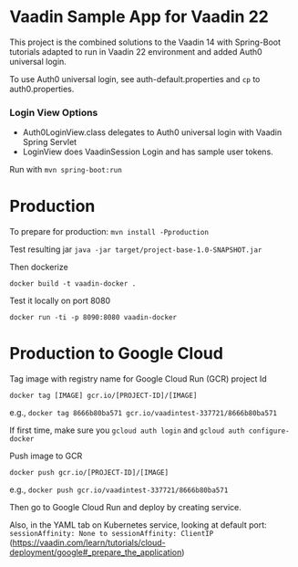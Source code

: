 # Vaadin Sample App for Vaadin 22

This project is the combined solutions to the Vaadin 14 with Spring-Boot tutorials adapted to run in Vaadin 22 environment and added Auth0 universal login.

To use Auth0 universal login, see auth-default.properties and `cp` to auth0.properties.

### Login View Options
- Auth0LoginView.class delegates to Auth0 universal login with Vaadin Spring Servlet
- LoginView does VaadinSession Login and has sample user tokens.

Run with `mvn spring-boot:run`

# Production

To prepare for production:
`mvn install -Pproduction`

Test resulting jar
`java -jar target/project-base-1.0-SNAPSHOT.jar`

Then dockerize

`docker build -t vaadin-docker .`

Test it locally on port 8080

`docker run -ti -p 8090:8080 vaadin-docker`

# Production to Google Cloud

Tag image with registry name for Google Cloud Run (GCR) project Id

`docker tag [IMAGE] gcr.io/[PROJECT-ID]/[IMAGE]`

e.g.,  `docker tag 8666b80ba571 gcr.io/vaadintest-337721/8666b80ba571`

If first time, make sure you `gcloud auth login` and `gcloud auth configure-docker`


Push image to GCR

`docker push gcr.io/[PROJECT-ID]/[IMAGE]`

e.g., `docker push gcr.io/vaadintest-337721/8666b80ba571`


Then go to Google Cloud Run and deploy by creating service.

Also, in the YAML tab on Kubernetes service, looking at default port:
`sessionAffinity: None to sessionAffinity: ClientIP`
(https://vaadin.com/learn/tutorials/cloud-deployment/google#_prepare_the_application)

